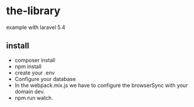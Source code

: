 # the-library
example with laravel 5.4

## install
- composer install
- npm install
- create your .env
- Configure your database
- In the webpack.mix.js we have to configure the browserSync with your domain dev.
- npm run watch.
